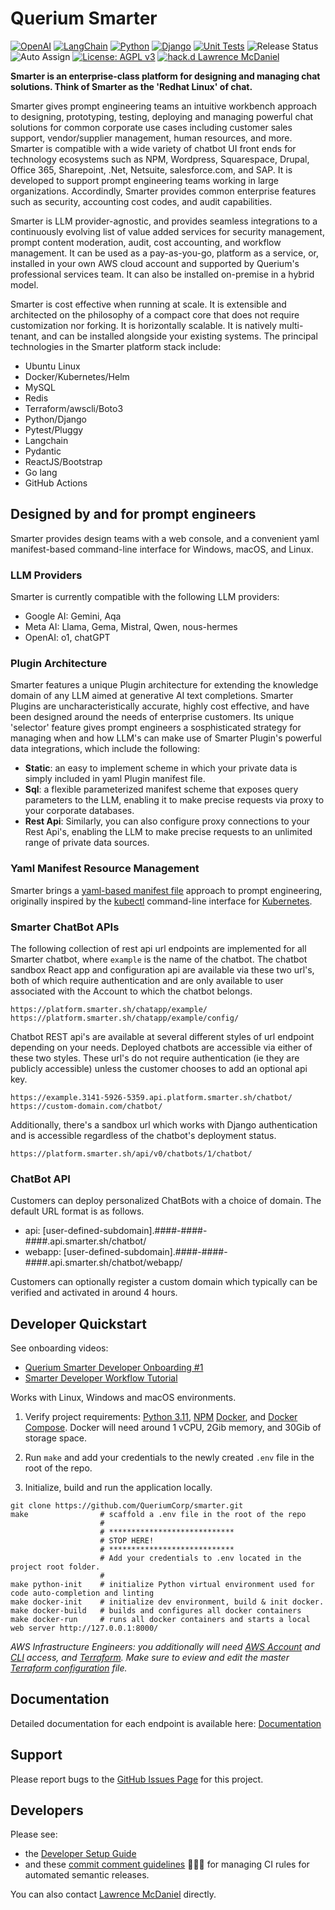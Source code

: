 # Querium Smarter

[![OpenAI](https://a11ybadges.com/badge?logo=openai)](https://platform.openai.com/)
[![LangChain](https://a11ybadges.com/badge?text=LangChain&badgeColor=0834ac)](https://www.langchain.com/)
[![Python](https://a11ybadges.com/badge?logo=python)](https://www.python.org/)
[![Django](https://a11ybadges.com/badge?logo=django)](https://www.djangoproject.com/)
[![Unit Tests](https://github.com/QueriumCorp/smarter/actions/workflows/test.yml/badge.svg?branch=main)](https://github.com/QueriumCorp/smarter/actions/workflows/releaseController.yml)
![Release Status](https://github.com/QueriumCorp/smarter/actions/workflows/release.yml/badge.svg?branch=main)
![Auto Assign](https://github.com/QueriumCorp/smarter/actions/workflows/auto-assign.yml/badge.svg)
[![License: AGPL v3](https://img.shields.io/badge/License-AGPL_v3-blue.svg)](https://www.gnu.org/licenses/agpl-3.0)
[![hack.d Lawrence McDaniel](https://img.shields.io/badge/hack.d-Lawrence%20McDaniel-orange.svg)](https://lawrencemcdaniel.com)

**Smarter is an enterprise-class platform for designing and managing chat solutions. Think of Smarter as the 'Redhat Linux' of chat.**

Smarter gives prompt engineering teams an intuitive workbench approach to designing, prototyping, testing, deploying and managing powerful chat solutions for common corporate use cases including customer sales support, vendor/supplier management, human resources, and more. Smarter is compatible with a wide variety of chatbot UI front ends for technology ecosystems such as NPM, Wordpress, Squarespace, Drupal, Office 365, Sharepoint, .Net, Netsuite, salesforce.com, and SAP. It is developed to support prompt engineering teams working in large organizations. Accordindly, Smarter provides common enterprise features such as security, accounting cost codes, and audit capabilities.

Smarter is LLM provider-agnostic, and provides seamless integrations to a continuously evolving list of value added services for security management, prompt content moderation, audit, cost accounting, and workflow management. It can be used as a pay-as-you-go, platform as a service, or, installed in your own AWS cloud account and supported by Querium's professional services team. It can also be installed on-premise in a hybrid model.

Smarter is cost effective when running at scale. It is extensible and architected on the philosophy of a compact core that does not require customization nor forking. It is horizontally scalable. It is natively multi-tenant, and can be installed alongside your existing systems. The principal technologies in the Smarter platform stack include:

- Ubuntu Linux
- Docker/Kubernetes/Helm
- MySQL
- Redis
- Terraform/awscli/Boto3
- Python/Django
- Pytest/Pluggy
- Langchain
- Pydantic
- ReactJS/Bootstrap
- Go lang
- GitHub Actions

## Designed by and for prompt engineers

Smarter provides design teams with a web console, and a convenient yaml manifest-based command-line interface for Windows, macOS, and Linux.

### LLM Providers

Smarter is currently compatible with the following LLM providers:

- Google AI: Gemini, Aqa
- Meta AI: Llama, Gema, Mistral, Qwen, nous-hermes
- OpenAI: o1, chatGPT

### Plugin Architecture

Smarter features a unique Plugin architecture for extending the knowledge domain of any LLM aimed at generative AI text completions. Smarter Plugins are uncharacteristically accurate, highly cost effective, and have been designed around the needs of enterprise customers. Its unique 'selector' feature gives prompt engineers a sosphisticated strategy for managing when and how LLM's can make use of Smarter Plugin's powerful data integrations, which include the following:

- **Static**: an easy to implement scheme in which your private data is simply included in yaml Plugin manifest file.
- **Sql**: a flexible parameterized manifest scheme that exposes query parameters to the LLM, enabling it to make precise requests via proxy to your corporate databases.
- **Rest Api**: Similarly, you can also configure proxy connections to your Rest Api's, enabling the LLM to make precise requests to an unlimited range of private data sources.

### Yaml Manifest Resource Management

Smarter brings a [yaml-based manifest file](./smarter/smarter/apps/plugin/data/sample-plugins/example-configuration.yaml) approach to prompt engineering, originally inspired by the [kubectl](https://kubernetes.io/docs/reference/kubectl/) command-line interface for [Kubernetes](https://kubernetes.io/).

### Smarter ChatBot APIs

The following collection of rest api url endpoints are implemented for all Smarter chatbot, where `example` is the name of the chatbot. The chatbot sandbox React app and configuration api are available via these two url's, both of which require authentication and are only available to user associated with the Account to which the chatbot belongs.

```console
https://platform.smarter.sh/chatapp/example/
https://platform.smarter.sh/chatapp/example/config/
```

Chatbot REST api's are available at several different styles of url endpoint depending on your needs. Deployed chatbots are accessible via either of these two styles. These url's do not require authentication (ie they are publicly accessible) unless the customer chooses to add an optional api key.

```console
https://example.3141-5926-5359.api.platform.smarter.sh/chatbot/
https://custom-domain.com/chatbot/
```

Additionally, there's a sandbox url which works with Django authentication and is accessible regardless of the chatbot's deployment status.

```console
https://platform.smarter.sh/api/v0/chatbots/1/chatbot/
```

### ChatBot API

Customers can deploy personalized ChatBots with a choice of domain. The default URL format is as follows.

- api: [user-defined-subdomain].####-####-####.api.smarter.sh/chatbot/
- webapp: [user-defined-subdomain].####-####-####.api.smarter.sh/chatbot/webapp/

Customers can optionally register a custom domain which typically can be verified and activated in around 4 hours.

## Developer Quickstart

See onboarding videos:

- [Querium Smarter Developer Onboarding #1](https://youtu.be/-hZEO9sMm1s)
- [Smarter Developer Workflow Tutorial](https://youtu.be/XolFLX1u9Kg)

Works with Linux, Windows and macOS environments.

1. Verify project requirements: [Python 3.11](https://www.python.org/), [NPM](https://www.npmjs.com/) [Docker](https://www.docker.com/products/docker-desktop/), and [Docker Compose](https://docs.docker.com/compose/install/). Docker will need around 1 vCPU, 2Gib memory, and 30Gib of storage space.

2. Run `make` and add your credentials to the newly created `.env` file in the root of the repo.

3. Initialize, build and run the application locally.

```console
git clone https://github.com/QueriumCorp/smarter.git
make                # scaffold a .env file in the root of the repo
                    #
                    # ****************************
                    # STOP HERE!
                    # ****************************
                    # Add your credentials to .env located in the project root folder.
                    #
make python-init    # initialize Python virtual environment used for code auto-completion and linting
make docker-init    # initialize dev environment, build & init docker.
make docker-build   # builds and configures all docker containers
make docker-run     # runs all docker containers and starts a local web server http://127.0.0.1:8000/
```

_AWS Infrastructure Engineers: you additionally will need [AWS Account](https://aws.amazon.com/free/) and [CLI](https://aws.amazon.com/cli/) access, and [Terraform](https://www.terraform.io/). Make sure to eview and edit the master [Terraform configuration](./api/terraform/terraform.tfvars) file._

## Documentation

Detailed documentation for each endpoint is available here: [Documentation](./doc/examples/)

## Support

Please report bugs to the [GitHub Issues Page](https://github.com/QueriumCorp/smarter/issues) for this project.

## Developers

Please see:

- the [Developer Setup Guide](./doc/CONTRIBUTING.md)
- and these [commit comment guidelines](./doc/SEMANTIC_VERSIONING.md) 😬😬😬 for managing CI rules for automated semantic releases.

You can also contact [Lawrence McDaniel](https://lawrencemcdaniel.com/contact) directly.

